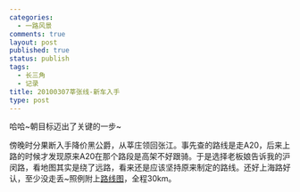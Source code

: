 ```yaml
--- 
categories: 
  - 一路风景
comments: true
layout: post
published: true
status: publish
tags: 
  - 长三角
  - 记录
title: 20100307莘张线-新车入手
type: post
---
```

哈哈~朝目标迈出了关键的一步~

傍晚时分果断入手降价黑公爵，从莘庄领回张江。事先查的路线是走A20，后来上路的时候才发现原来A20在那个路段是高架不好跟骑。于是选择老板娘告诉我的沪闵路，看地图其实是绕了远路，看来还是应该坚持原来制定的路线。还好上海路好认，至少没走丢~照例附上<a href="http://maps.google.com/maps/ms?ie=UTF8&hl=en&msa=0&msid=117260912477249715944.000481373bf5cf6529638&ll=31.17051,121.488533&spn=0.154516,0.220757&z=12">路线图</a>，全程30km。<!--more-->

<img src="http://fmn.xnimg.cn/fmn045/20100307/2350/b_large_CPF6_04ed0000d1bb2d0b.jpg" alt="">
